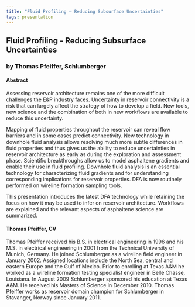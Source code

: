 ```yaml
---
title: "Fluid Profiling – Reducing Subsurface Uncertainties"
tags: presentation 
---
```



		
<h2>
Fluid Profiling - Reducing Subsurface Uncertainties
</h2>

 



		
<h3>
by Thomas Pfeiffer, Schlumberger
</h3>

 



		
<h4>
Abstract
</h4>



		

		
<p>
Assessing reservoir architecture remains one of the more difficult challenges the E&P industry faces. Uncertainty in reservoir connectivity is a risk that can largely affect the strategy of how to develop a field. New tools, new science and the combination of both in new workflows are available to reduce this uncertainty.
</p>

<p>
 

Mapping of fluid properties throughout the reservoir can reveal flow barriers and in some cases predict connectivity.  New technology in downhole fluid analysis allows resolving much more subtle differences in fluid properties and thus gives us the ability to reduce uncertainties in reservoir architecture as early as during the exploration and assessment phase. Scientific breakthroughs allow us to model asphaltene gradients and enable their use in fluid profiling. Downhole fluid analysis is an essential technology for characterizing fluid gradients and for understanding corresponding implications for reservoir properties. DFA is now routinely performed on wireline formation sampling tools.
</p>

<p>


This presentation introduces the latest DFA technology while retaining the focus on how it may be used to infer on reservoir architecture. Workflows are explained and the relevant aspects of asphaltene science are summarized. 

</p>





		
<h4>
Thomas Pfeiffer, CV
</h4>





		
<p>
Thomas Pfeiffer received his B.S. in electrical engineering in 1996 and his M.S. in electrical engineering in 2001 from the Technical University of Munich, Germany. He joined Schlumberger as a wireline field engineer in January 2002. Assigned locations include the North Sea, central and eastern Europe and the Gulf of Mexico. Prior to enrolling at Texas A&M he worked as a wireline formation testing specialist engineer in Belle Chasse, Louisiana. In August 2009 Schlumberger sponsored his education at Texas A&M. He received his Masters of Science in December 2010. Thomas Pfeiffer works as reservoir domain champion for Schlumberger in Stavanger, Norway since January 2011.

</p>



		

